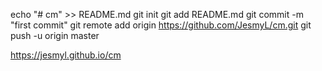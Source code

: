 echo "# cm" >> README.md
git init
git add README.md
git commit -m "first commit"
git remote add origin https://github.com/JesmyL/cm.git
git push -u origin master

https://jesmyl.github.io/cm
